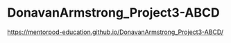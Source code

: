 # DonavanArmstrong_Project3-ABCD
https://mentorpod-education.github.io/DonavanArmstrong_Project3-ABCD/
